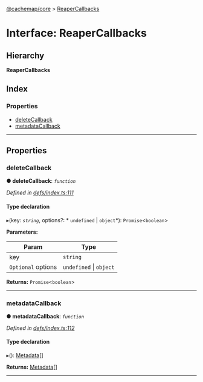 [@cachemap/core](../README.md) > [ReaperCallbacks](../interfaces/reapercallbacks.md)

# Interface: ReaperCallbacks

## Hierarchy

**ReaperCallbacks**

## Index

### Properties

* [deleteCallback](reapercallbacks.md#deletecallback)
* [metadataCallback](reapercallbacks.md#metadatacallback)

---

## Properties

<a id="deletecallback"></a>

###  deleteCallback

**● deleteCallback**: *`function`*

*Defined in [defs/index.ts:111](https://github.com/dylanaubrey/cachemap/blob/2a8e078/packages/core/src/defs/index.ts#L111)*

#### Type declaration
▸(key: *`string`*, options?: * `undefined` &#124; `object`*): `Promise`<`boolean`>

**Parameters:**

| Param | Type |
| ------ | ------ |
| key | `string` |
| `Optional` options |  `undefined` &#124; `object`|

**Returns:** `Promise`<`boolean`>

___
<a id="metadatacallback"></a>

###  metadataCallback

**● metadataCallback**: *`function`*

*Defined in [defs/index.ts:112](https://github.com/dylanaubrey/cachemap/blob/2a8e078/packages/core/src/defs/index.ts#L112)*

#### Type declaration
▸(): [Metadata](metadata.md)[]

**Returns:** [Metadata](metadata.md)[]

___

